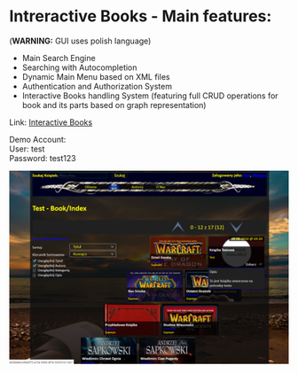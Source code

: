 # Intreractive Books - Main features:

(**WARNING:** GUI uses polish language)

- Main Search Engine
- Searching with Autocompletion
- Dynamic Main Menu based on XML files
- Authentication and Authorization System
- Interactive Books handling System (featuring full CRUD operations for book and its parts based on graph representation)

Link: [Interactive Books](https://interaktywneksiazki.azurewebsites.net)

Demo Account: </br>
User: test </br>
Password: test123 </br>

![InteractiveBooks](/Images/2018-03-25_172831.png?raw=true "InteractiveBooks")